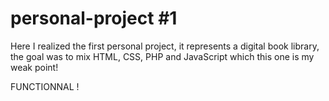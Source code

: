 # personal-project #1

Here I realized the first personal project, it represents a digital book library, the goal was to mix HTML, CSS, PHP and JavaScript which this one is my weak point!

FUNCTIONNAL !
